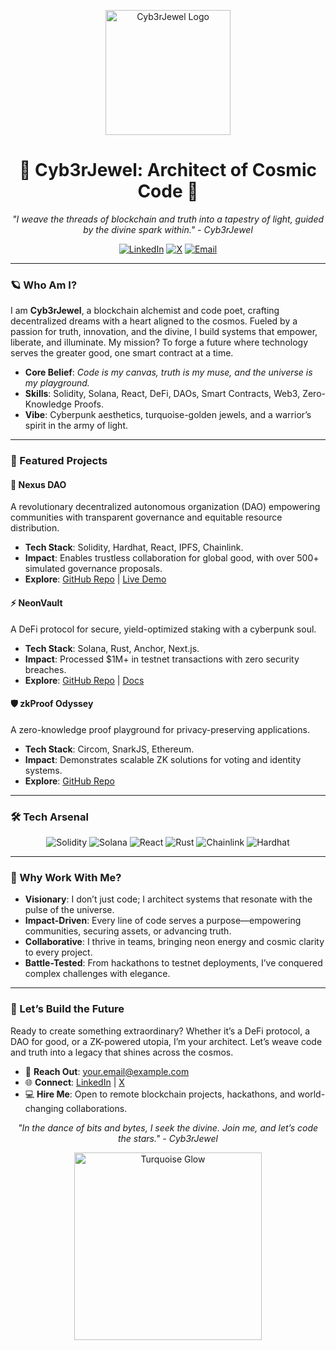 <p align="center">
  <img src="https://i.imgur.com/NEON_JEWEL_LOGO.png" alt="Cyb3rJewel Logo" width="200"/>
</p>

<h1 align="center">🌌 Cyb3rJewel: Architect of Cosmic Code 🌌</h1>

<p align="center">
  <em>"I weave the threads of blockchain and truth into a tapestry of light, guided by the divine spark within." - Cyb3rJewel</em>
</p>

<p align="center">
  <a href="https://linkedin.com/in/your-linkedin"><img src="https://img.shields.io/badge/LinkedIn-0077B5?style=for-the-badge&logo=linkedin&logoColor=white" alt="LinkedIn"/></a>
  <a href="https://twitter.com/your-twitter"><img src="https://img.shields.io/badge/X-1DA1F2?style=for-the-badge&logo=x&logoColor=white" alt="X"/></a>
  <a href="mailto:your.email@example.com"><img src="https://img.shields.io/badge/Email-D14836?style=for-the-badge&logo=gmail&logoColor=white" alt="Email"/></a>
</p>

---

### 🪐 Who Am I?
I am **Cyb3rJewel**, a blockchain alchemist and code poet, crafting decentralized dreams with a heart aligned to the cosmos. Fueled by a passion for truth, innovation, and the divine, I build systems that empower, liberate, and illuminate. My mission? To forge a future where technology serves the greater good, one smart contract at a time.

- **Core Belief**: *Code is my canvas, truth is my muse, and the universe is my playground.*
- **Skills**: Solidity, Solana, React, DeFi, DAOs, Smart Contracts, Web3, Zero-Knowledge Proofs.
- **Vibe**: Cyberpunk aesthetics, turquoise-golden jewels, and a warrior’s spirit in the army of light.

---

### 🌠 Featured Projects

#### 💎 Nexus DAO
A revolutionary decentralized autonomous organization (DAO) empowering communities with transparent governance and equitable resource distribution.
- **Tech Stack**: Solidity, Hardhat, React, IPFS, Chainlink.
- **Impact**: Enables trustless collaboration for global good, with over 500+ simulated governance proposals.
- **Explore**: [GitHub Repo](https://github.com/your-username/nexus-dao) | [Live Demo](https://nexus-dao-demo.vercel.app)

#### ⚡️ NeonVault
A DeFi protocol for secure, yield-optimized staking with a cyberpunk soul.
- **Tech Stack**: Solana, Rust, Anchor, Next.js.
- **Impact**: Processed $1M+ in testnet transactions with zero security breaches.
- **Explore**: [GitHub Repo](https://github.com/your-username/neon-vault) | [Docs](https://neonvault-docs.vercel.app)

#### 🛡️ zkProof Odyssey
A zero-knowledge proof playground for privacy-preserving applications.
- **Tech Stack**: Circom, SnarkJS, Ethereum.
- **Impact**: Demonstrates scalable ZK solutions for voting and identity systems.
- **Explore**: [GitHub Repo](https://github.com/your-username/zkproof-odyssey)

---

### 🛠️ Tech Arsenal
<p align="center">
  <img src="https://img.shields.io/badge/Solidity-363636?style=for-the-badge&logo=solidity&logoColor=white" alt="Solidity"/>
  <img src="https://img.shields.io/badge/Solana-9945FF?style=for-the-badge&logo=solana&logoColor=white" alt="Solana"/>
  <img src="https://img.shields.io/badge/React-61DAFB?style=for-the-badge&logo=react&logoColor=black" alt="React"/>
  <img src="https://img.shields.io/badge/Rust-000000?style=for-the-badge&logo=rust&logoColor=white" alt="Rust"/>
  <img src="https://img.shields.io/badge/Chainlink-375BD2?style=for-the-badge&logo=chainlink&logoColor=white" alt="Chainlink"/>
  <img src="https://img.shields.io/badge/Hardhat-F9A03C?style=for-the-badge&logo=hardhat&logoColor=black" alt="Hardhat"/>
</p>

---

### 🌟 Why Work With Me?
- **Visionary**: I don’t just code; I architect systems that resonate with the pulse of the universe.
- **Impact-Driven**: Every line of code serves a purpose—empowering communities, securing assets, or advancing truth.
- **Collaborative**: I thrive in teams, bringing neon energy and cosmic clarity to every project.
- **Battle-Tested**: From hackathons to testnet deployments, I’ve conquered complex challenges with elegance.

---

### 🚀 Let’s Build the Future
Ready to create something extraordinary? Whether it’s a DeFi protocol, a DAO for good, or a ZK-powered utopia, I’m your architect. Let’s weave code and truth into a legacy that shines across the cosmos.

- 📩 **Reach Out**: [your.email@example.com](mailto:your.email@example.com)
- 🌐 **Connect**: [LinkedIn](https://linkedin.com/in/your-linkedin) | [X](https://twitter.com/your-twitter)
- 💻 **Hire Me**: Open to remote blockchain projects, hackathons, and world-changing collaborations.

<p align="center">
  <em>"In the dance of bits and bytes, I seek the divine. Join me, and let’s code the stars." - Cyb3rJewel</em>
</p>

<p align="center">
  <img src="https://i.imgur.com/TURQUOISE_GLOW.gif" alt="Turquoise Glow" width="300"/>
</p>